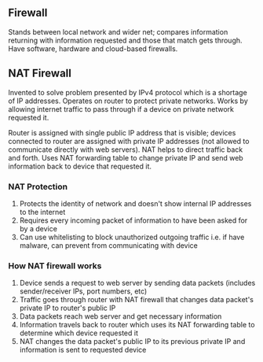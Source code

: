 ## Firewall

Stands between local network and wider net; compares information returning with information requested and those that match gets through. Have software, hardware and cloud-based firewalls.

## NAT Firewall

Invented to solve problem presented by IPv4 protocol which is a shortage of IP addresses. Operates on router to protect private networks. Works by allowing internet traffic to pass through if a device on private network requested it.

Router is assigned with single public IP address that is visible; devices connected to router are assigned with private IP addresses (not allowed to communicate directly with web servers). NAT helps to direct traffic back and forth. Uses NAT forwarding table to change private IP and send web information back to device that requested it.

### NAT Protection

1. Protects the identity of network and doesn't show internal IP addresses to the internet
2. Requires every incoming packet of information to have been asked for by a device
3. Can use whitelisting to block unauthorized outgoing traffic i.e. if have malware, can prevent from communicating with device

### How NAT firewall works

1. Device sends a request to web server by sending data packets (includes sender/receiver IPs, port numbers, etc)
2. Traffic goes through router with NAT firewall that changes data packet's private IP to router's public IP
3. Data packets reach web server and get necessary information
4. Information travels back to router which uses its NAT forwarding table to determine which device requested it
5. NAT changes the data packet's public IP to its previous private IP and information is sent to requested device
